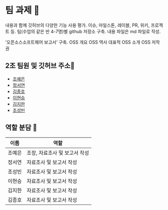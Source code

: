 # 팀 과제 🌱
내용과 함께 깃허브의 다양한 기능 사용 평가.
이슈, 마일스톤, 레이블, PR, 위키, 프로젝트 등.
팀(수업의 같은 반 4-7명)별 github 저장소 구축.
내용 파일은 md 파일로 작성.

‘오픈소스소프트웨어 보고서’ 구축.
OSS 개요
OSS 역사
대표적 OSS 소개
OSS 저작권

## 2조 팀원 및 깃허브 주소👋
- [조예은](https://github.com/20241485)
- [정서연](https://github.com/wjdtjdus)
- [김종호](https://github.com/kjh456/git)
- [이현승](https://github.com/bluemoon-17)
- [김지한](https://github.com/jihan4540)
- [조성빈](https://github.com/csb0597)

## 역할 분담 👀
|이름|역할|
|--|--|
|조예은|조장, 자료조사 및 보고서 작성|
|정서연|자료조사 및 보고서 작성|
|조성빈|자료조사 및 보고서 작성|
|이현승|자료조사 및 보고서 작성|
|김지한|자료조사 및 보고서 작성|
|김종호|자료조사 및 보고서 작성|

